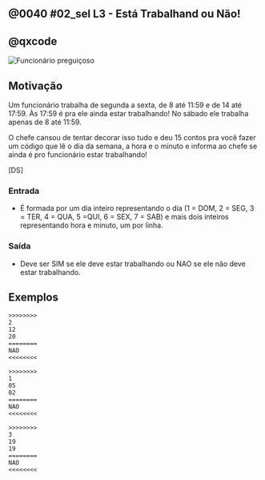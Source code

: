 ## @0040 #02_sel L3 - Está Trabalhand ou Não!
## @qxcode

![Funcionário preguiçoso](capa.jpg)

## Motivação
Um funcionário trabalha de segunda a sexta, de 8 até 11:59 e de
14 até 17:59. Às 17:59 é pra ele ainda estar trabalhando!
No sábado ele trabalha apenas de 8 até 11:59.

O chefe cansou de tentar decorar isso tudo e deu 15 contos pra você
fazer um código que lê o dia da semana, a hora e o minuto e informa ao chefe se ainda é pro funcionário estar trabalhando!

[DS]

### Entrada
- É formada por um dia inteiro representando o dia (1 = DOM, 2 = SEG, 3 = TER, 4 = QUA, 5 =QUI, 6 = SEX, 7 = SAB) e mais dois inteiros representando hora e minuto, um por linha.

### Saída
- Deve ser SIM se ele deve estar trabalhando ou NAO se ele não deve estar trabalhando.

## Exemplos

```
>>>>>>>>
2
12
20
========
NAO
<<<<<<<<

>>>>>>>>
1
05
02
========
NAO
<<<<<<<<

>>>>>>>>
3
19
19
========
NAO
<<<<<<<<
```

#

<!---

>>>>>>>>
2
11 
20
========
SIM
<<<<<<<<


>>>>>>>>
1
05 
02
========
NAO
<<<<<<<<


>>>>>>>>
3
19 
19
========
NAO
<<<<<<<<


>>>>>>>>
6
15
19
========
SIM
<<<<<<<<


>>>>>>>>
4
12
00
========
NAO
<<<<<<<<


>>>>>>>>
5
11
59
========
SIM
<<<<<<<<


>>>>>>>>
5
14
00
========
SIM
<<<<<<<<


>>>>>>>>
5
08
00
========
SIM
<<<<<<<<


>>>>>>>>
7
08
00
========
SIM
<<<<<<<<


>>>>>>>>
7
16
00
========
NAO
<<<<<<<<

--->